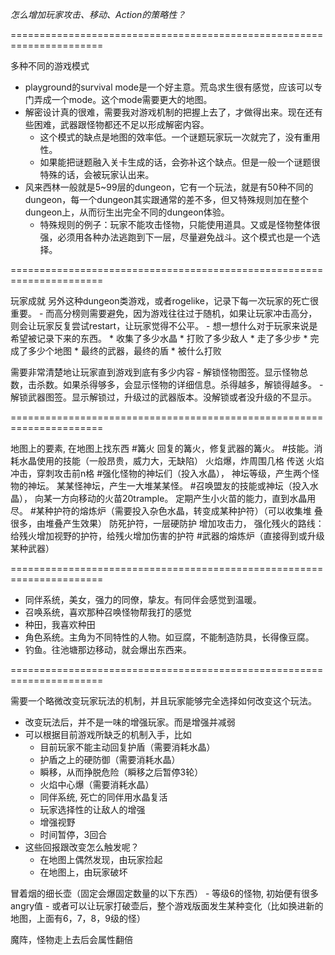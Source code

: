 
*怎么增加玩家攻击、移动、Action的策略性？*
  
======================================================================

多种不同的游戏模式
- playground的survival mode是一个好主意。荒岛求生很有感觉，应该可以专门弄成一个mode。这个mode需要更大的地图。
- 解密设计真的很难，需要我对游戏机制的把握上去了，才做得出来。现在还有些困难，武器跟怪物都还不足以形成解密内容。
    * 这个模式的缺点是地图的效率低。一个谜题玩家玩一次就完了，没有重用性。
    * 如果能把谜题融入关卡生成的话，会弥补这个缺点。但是一般一个谜题很特殊的话，会被玩家认出来。
- 风来西林一般就是5~99层的dungeon，它有一个玩法，就是有50种不同的dungeon，每一个dungeon其实跟通常的差不多，但又特殊规则加在整个dungeon上，从而衍生出完全不同的dungeon体验。
    * 特殊规则的例子：玩家不能攻击怪物，只能使用道具。又或是怪物整体很强，必须用各种办法逃跑到下一层，尽量避免战斗。这个模式也是一个选择。

======================================================================

玩家成就
另外这种dungeon类游戏，或者rogelike，记录下每一次玩家的死亡很重要。
    - 而高分榜则需要避免，因为游戏往往过于随机，如果让玩家冲击高分，则会让玩家反复尝试restart，让玩家觉得不公平。
    - 想一想什么对于玩家来说是希望被记录下来的东西。
        * 收集了多少水晶
        * 打败了多少敌人
        * 走了多少步
        * 完成了多少个地图
        * 最终的武器，最终的盾
        * 被什么打败

需要非常清楚地让玩家直到游戏到底有多少内容
    - 解锁怪物图签。显示怪物总数，击杀数。如果杀得够多，会显示怪物的详细信息。杀得越多，解锁得越多。
    - 解锁武器图签。显示解锁过，升级过的武器版本。没解锁或者没升级的不显示。

======================================================================

地图上的要素, 在地图上找东西 
#篝火 
    回复的篝火，修复武器的篝火。 
#技能。消耗水晶使用的技能（一般昂贵，威力大，无缺陷） 火焰爆，炸周围几格 
    传送 
    火焰冲击，穿刺攻击前n格 
#强化怪物的神坛们（投入水晶）， 
    神坛等级，产生两个怪物的神坛。 
    某某怪神坛，产生一大堆某某怪。 
#召唤盟友的技能或神坛（投入水晶）， 
    向某一方向移动的火苗20trample。 
    定期产生小火苗的能力，直到水晶用尽。 
#某种护符的熔炼炉（需要投入杂色水晶，转变成某种护符）（可以收集堆 叠很多，由堆叠产生效果） 
    防死护符，一层硬防护 
    增加攻击力， 
    强化残火的路线：给残火增加视野的护符，给残火增加伤害的护符 #武器的熔炼炉（直接得到或升级某种武器）  

======================================================================

- 同伴系统，美女，强力的同僚，挚友。有同伴会感觉到温暖。
- 召唤系统，喜欢那种召唤怪物帮我打的感觉
- 种田，我喜欢种田
- 角色系统。主角为不同特性的人物。如豆腐，不能制造防具，长得像豆腐。
- 钓鱼。往池塘那边移动，就会爆出东西来。

======================================================================

需要一个略微改变玩家玩法的机制，并且玩家能够完全选择如何改变这个玩法。
* 改变玩法后，并不是一味的增强玩家。而是增强并减弱
* 可以根据目前游戏所缺乏的机制入手，比如
    - 目前玩家不能主动回复护盾（需要消耗水晶）
    - 护盾之上的硬防御（需要消耗水晶）
    - 瞬移，从而挣脱危险（瞬移之后暂停3轮）
    - 火焰中心爆（需要消耗水晶）
    - 同伴系统, 死亡的同伴用水晶复活
    - 玩家选择性的让敌人的增强
    - 增强视野
    - 时间暂停，3回合
* 这些回报跟改变怎么触发呢？
    - 在地图上偶然发现，由玩家捡起
    - 在地图上，由玩家破坏

冒着烟的细长壶（固定会爆固定数量的以下东西）
    - 等级6的怪物, 初始便有很多angry值
    - 或者可以让玩家打破壶后，整个游戏版面发生某种变化（比如换进新的地图，上面有6，7，8，9级的怪）

魔阵，怪物走上去后会属性翻倍
